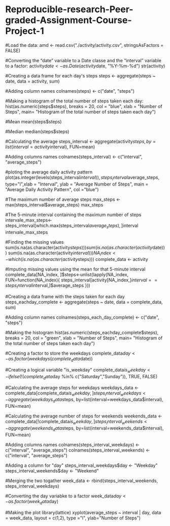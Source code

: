 # Reproducible-research-Peer-graded-Assignment-Course-Project-1
#Load the data:
amd <- read.csv("./activity/activity.csv", stringsAsFactors = FALSE)

#Converting the “date” variable to a Date classe and the “interval” variable to a factor:
activity$date <- as.Date(activity$date, "%Y-%m-%d") str(activity)

#Creating a data frame for each day's steps
steps <- aggregate(steps ~ date, data = activity, sum)

#Adding column names
colnames(steps) <- c("date", "steps")

#Making a histogram of the total number of steps taken each day:
hist(as.numeric(steps$steps), breaks = 20, col = "blue", xlab = "Number of Steps", main= "Histogram of the total number of steps taken each day")

#Mean
mean(steps$steps)

#Median
median(steps$steps)

#Calculating the average
steps_interval <- aggregate(activity$steps, by=list(interval=activity$interval), FUN=mean)

#Adding columns names
colnames(steps_interval) <- c("interval", "average_steps")

#ploting the average daily activity pattern
plot(as.integer(levels(steps_interval$interval)), steps_interval$average_steps, type="l",xlab = "Interval", ylab = "Average Number of Steps", main = "Average Daily Activity Pattern", col ="blue")

#The maximum number of average steps
max_steps <- max(steps_interval$average_steps) max_steps

#The 5-minute interval containing the maximum number of steps
intervale_max_steps<-steps_interval[which.max(steps_interval$average_steps),]$interval intervale_max_steps

#Finding the missing values
sum(is.na(as.character(activity$steps))) sum(is.na(as.character(activity$date))) sum(is.na(as.character(activity$interval)))
NA_index <- which(is.na(as.character(activity$steps))) complete_data <- activity

#Imputing missing values using the mean for that 5-minute interval
complete_data[NA_index, ]$steps<-unlist(lapply(NA_index, FUN=function(NA_index){ steps_interval[activity[NA_index,]$interval==steps_interval$interval,]$average_steps }))

#Creating a data frame with the steps taken for each day
steps_eachday_complete <- aggregate(steps ~ date, data = complete_data, sum)

#Adding column names
colnames(steps_each_day_complete) <- c("date", "steps")

#Making the histogram
hist(as.numeric(steps_eachday_complete$steps), breaks = 20, col = "green", xlab = "Number of Steps", main= "Histogram of the total number of steps taken each day")

#Creating a factor to store the weekdays
complete_data$day <- as.factor(weekdays(complete_data$date))

#Creating a logical variable "is_weekday"
complete_data$is_weekday <- ifelse(!(complete_data$day %in% c("Saturday","Sunday")), TRUE, FALSE)

#Calculating the average steps for weekdays
weekdays_data <- complete_data[complete_data$is_weekday,] steps_interval_weekdays <- aggregate(weekdays_data$steps, by=list(interval=weekdays_data$interval), FUN=mean)

#Calculating the average number of steps for weekends
weekends_data <- complete_data[!complete_data$is_weekday,] steps_interval_weekends <- aggregate(weekends_data$steps, by=list(interval=weekends_data$interval), FUN=mean)

#Adding columns names
colnames(steps_interval_weekdays) <- c("interval", "average_steps") colnames(steps_interval_weekends) <- c("interval", "average_steps")

#Adding a column for "day"
steps_interval_weekdays$day <- "Weekday" steps_interval_weekends$day <- "Weekend"

#Merging the two togather
week_data <- rbind(steps_interval_weekends, steps_interval_weekdays)

#Converting the day variabke to a factor
week_data$day <- as.factor(week_data$day)

#Making the plot
library(lattice) xyplot(average_steps ~ interval | day, data = week_data, layout = c(1,2), type ="l", ylab="Number of Steps")
